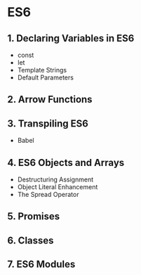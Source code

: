 # ES6
## 1. Declaring Variables in ES6
- const
- let
- Template Strings
- Default Parameters
## 2. Arrow Functions
## 3. Transpiling ES6
- Babel
## 4. ES6 Objects and Arrays
- Destructuring Assignment
- Object Literal Enhancement
- The Spread Operator
## 5. Promises
## 6. Classes
## 7. ES6 Modules